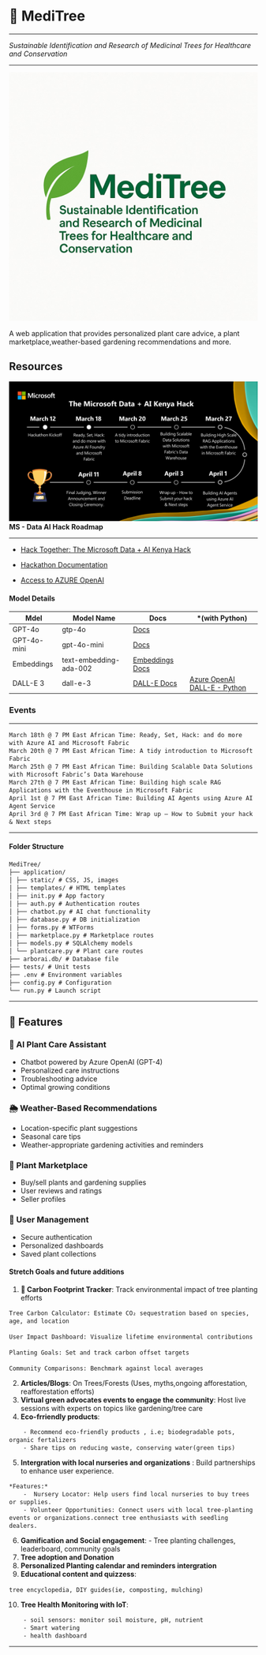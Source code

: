 # 🌿 MediTree

---

_Sustainable Identification and Research of Medicinal Trees for Healthcare and Conservation_

---
![alt text](99412e68-19ba-4691-948b-14e62a83d6b9.jpg)

A web application that provides personalized plant care advice, a plant marketplace,weather-based gardening recommendations and more.

## Resources


![alt text](Microsoft-Data-AI-Hackathon-Timeline-1024x576.png)
**MS - Data AI Hack Roadmap**

---

- [Hack Together: The Microsoft Data + AI Kenya Hack](https://blog.fabric.microsoft.com/en/blog/hack-together-the-microsoft-data-ai-kenya-hack?ft=All)

- [Hackathon Documentation](https://microsoft.github.io/Data-AI-Kenya-Hack/)

- [Access to AZURE OpenAI](https://microsoft.github.io/Data-AI-Kenya-Hack/AI_ACCESS.html)


#### Model Details
| Mdel    | Model Name | Docs  | *(with Python) |
| -------- | ------- |---------| --------------
| GPT-4o | gtp-4o | [Docs](https://aka.ms/fabric-hack24-python-docs-gtp4) |
| GPT-4o-mini | gpt-4o-mini    | [Docs](https://aka.ms/fabric-hack24-python-docs-gtp4)|
| Embeddings    |  text-embedding-ada-002   | [Embeddings Docs](https://aka.ms/fabric-hack24-python-docs-embeddings)|
| DALL-E 3   | dall-e-3 | [DALL-E Docs](https://aka.ms/fabric-hack24-python-docs-dalle) | [Azure OpenAI DALL-E - Python](https://aka.ms/fabric-hack24-python-eg-dalle) | 

### Events
-----
```
March 18th @ 7 PM East African Time: Ready, Set, Hack: and do more with Azure AI and Microsoft Fabric
March 20th @ 7 PM East African Time: A tidy introduction to Microsoft Fabric
March 25th @ 7 PM East African Time: Building Scalable Data Solutions with Microsoft Fabric’s Data Warehouse
March 27th @ 7 PM East African Time: Building high scale RAG Applications with the Eventhouse in Microsoft Fabric
April 1st @ 7 PM East African Time: Building AI Agents using Azure AI Agent Service
April 3rd @ 7 PM East African Time: Wrap up – How to Submit your hack & Next steps
```
-----

#### Folder Structure
```
MediTree/
├── application/
│ ├── static/ # CSS, JS, images
│ ├── templates/ # HTML templates
│ ├── init.py # App factory
│ ├── auth.py # Authentication routes
│ ├── chatbot.py # AI chat functionality
│ ├── database.py # DB initialization
│ ├── forms.py # WTForms
│ ├── marketplace.py # Marketplace routes
│ ├── models.py # SQLAlchemy models
│ └── plantcare.py # Plant care routes
├── arborai.db/ # Database file
├── tests/ # Unit tests
├── .env # Environment variables
├── config.py # Configuration
└── run.py # Launch script
```
---

##  🚀 Features

### 🌱 AI Plant Care Assistant
- Chatbot powered by Azure OpenAI (GPT-4)
- Personalized care instructions
- Troubleshooting advice
- Optimal growing conditions

### 🌦️ Weather-Based Recommendations
- Location-specific plant suggestions
- Seasonal care tips
- Weather-appropriate gardening activities and reminders

### 🛒 Plant Marketplace
- Buy/sell plants and gardening supplies
- User reviews and ratings
- Seller profiles

### 👤 User Management
- Secure authentication
- Personalized dashboards
- Saved plant collections

#### Stretch Goals and future additions

1. **🌱 Carbon Footprint Tracker**: Track environmental impact of tree planting efforts
```
Tree Carbon Calculator: Estimate CO₂ sequestration based on species, age, and location

User Impact Dashboard: Visualize lifetime environmental contributions

Planting Goals: Set and track carbon offset targets

Community Comparisons: Benchmark against local averages

```
2. **Articles/Blogs**: On Trees/Forests (Uses, myths,ongoing afforestation, reafforestation efforts)
3. **Virtual green advocates events to engage the community**: Host live sessions with experts on topics like gardening/tree care
4. **Eco-frriendly products**:
```
    - Recommend eco-friendly products , i.e; biodegradable pots, organic fertalizers
    - Share tips on reducing waste, conserving water(green tips)
```
        
5. **Intergration with local nurseries and organizations** : 
Build partnerships to enhance user experience.
```    
*Features:*
    -  Nursery Locator: Help users find local nurseries to buy trees or supplies.
    - Volunteer Opportunities: Connect users with local tree-planting events or organizations.connect tree enthusiasts with seedling dealers.
```
                
6. **Gamification and Social engagement**: 
        - Tree planting challenges, leaderboard, community goals
7. **Tree adoption and Donation**
8. **Personalized Planting calendar and reminders intergration**
9. **Educational content and quizzess**: 

`tree encyclopedia, DIY guides(ie, composting, mulching)`

10. **Tree Health Monitoring with IoT**:
```
    - soil sensors: monitor soil moisture, pH, nutrient
    - Smart watering
    - health dashboard

```
----
